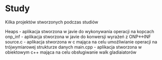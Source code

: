 # Study
Kilka projektów stworzonych podczas studiów


Heaps - aplikacja stworzona w javie do wykonywania operacji na kopcach
onp_inf - aplikacja stworzona w javie do konwersji wyrażeń z ONP<->INF
source.c - aplikacja stworzona w c mająca na celu umożliwianie operacji na trójwymiarowej strukturze danych
main.cpp - aplikacja stworzona w obiektowym c++ mająca na celu obsługiwanie walk gladiaiatorów
